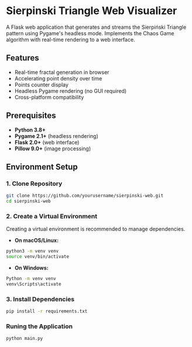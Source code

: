# Sierpinski Triangle Web Visualizer

A Flask web application that generates and streams the Sierpiński Triangle pattern using Pygame's headless mode. Implements the Chaos Game algorithm with real-time rendering to a web interface.


## Features

- Real-time fractal generation in browser
- Accelerating point density over time
- Points counter display
- Headless Pygame rendering (no GUI required)
- Cross-platform compatibility

## Prerequisites

- **Python 3.8+**
- **Pygame 2.1+** (headless rendering)
- **Flask 2.0+** (web interface)
- **Pillow 9.0+** (image processing)

## Environment Setup

### 1. Clone Repository

```bash
git clone https://github.com/yourusername/sierpinski-web.git
cd sierpinski-web
```

### 2. Create a Virtual Environment

Creating a virtual environment is recommended to manage dependencies.

- **On macOS/Linux:**

```bash
python3 -m venv venv
source venv/bin/activate 
```
  
- **On Windows:**

```bash 
Python -m venv venv
venv\Scripts\activate
```

### 3. Install Dependencies 

```bash
pip install -r requirements.txt
```

### Runing the Application 

```bash
python main.py
```
